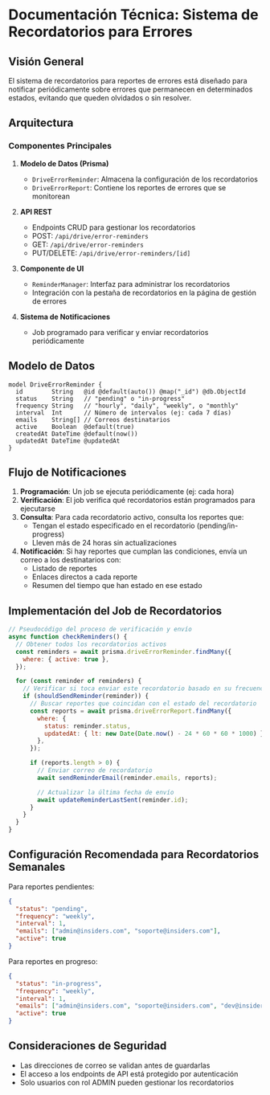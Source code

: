 # Documentación Técnica: Sistema de Recordatorios para Errores

## Visión General

El sistema de recordatorios para reportes de errores está diseñado para notificar periódicamente sobre errores que permanecen en determinados estados, evitando que queden olvidados o sin resolver.

## Arquitectura

### Componentes Principales

1. **Modelo de Datos (Prisma)**

   - `DriveErrorReminder`: Almacena la configuración de los recordatorios
   - `DriveErrorReport`: Contiene los reportes de errores que se monitorean

2. **API REST**

   - Endpoints CRUD para gestionar los recordatorios
   - POST: `/api/drive/error-reminders`
   - GET: `/api/drive/error-reminders`
   - PUT/DELETE: `/api/drive/error-reminders/[id]`

3. **Componente de UI**

   - `ReminderManager`: Interfaz para administrar los recordatorios
   - Integración con la pestaña de recordatorios en la página de gestión de errores

4. **Sistema de Notificaciones**
   - Job programado para verificar y enviar recordatorios periódicamente

## Modelo de Datos

```prisma
model DriveErrorReminder {
  id        String   @id @default(auto()) @map("_id") @db.ObjectId
  status    String   // "pending" o "in-progress"
  frequency String   // "hourly", "daily", "weekly", o "monthly"
  interval  Int      // Número de intervalos (ej: cada 7 días)
  emails    String[] // Correos destinatarios
  active    Boolean  @default(true)
  createdAt DateTime @default(now())
  updatedAt DateTime @updatedAt
}
```

## Flujo de Notificaciones

1. **Programación**: Un job se ejecuta periódicamente (ej: cada hora)
2. **Verificación**: El job verifica qué recordatorios están programados para ejecutarse
3. **Consulta**: Para cada recordatorio activo, consulta los reportes que:
   - Tengan el estado especificado en el recordatorio (pending/in-progress)
   - Lleven más de 24 horas sin actualizaciones
4. **Notificación**: Si hay reportes que cumplan las condiciones, envía un correo a los destinatarios con:
   - Listado de reportes
   - Enlaces directos a cada reporte
   - Resumen del tiempo que han estado en ese estado

## Implementación del Job de Recordatorios

```javascript
// Pseudocódigo del proceso de verificación y envío
async function checkReminders() {
  // Obtener todos los recordatorios activos
  const reminders = await prisma.driveErrorReminder.findMany({
    where: { active: true },
  });

  for (const reminder of reminders) {
    // Verificar si toca enviar este recordatorio basado en su frecuencia e intervalo
    if (shouldSendReminder(reminder)) {
      // Buscar reportes que coincidan con el estado del recordatorio
      const reports = await prisma.driveErrorReport.findMany({
        where: {
          status: reminder.status,
          updatedAt: { lt: new Date(Date.now() - 24 * 60 * 60 * 1000) },
        },
      });

      if (reports.length > 0) {
        // Enviar correo de recordatorio
        await sendReminderEmail(reminder.emails, reports);

        // Actualizar la última fecha de envío
        await updateReminderLastSent(reminder.id);
      }
    }
  }
}
```

## Configuración Recomendada para Recordatorios Semanales

Para reportes pendientes:

```json
{
  "status": "pending",
  "frequency": "weekly",
  "interval": 1,
  "emails": ["admin@insiders.com", "soporte@insiders.com"],
  "active": true
}
```

Para reportes en progreso:

```json
{
  "status": "in-progress",
  "frequency": "weekly",
  "interval": 1,
  "emails": ["admin@insiders.com", "soporte@insiders.com", "dev@insiders.com"],
  "active": true
}
```

## Consideraciones de Seguridad

- Las direcciones de correo se validan antes de guardarlas
- El acceso a los endpoints de API está protegido por autenticación
- Solo usuarios con rol ADMIN pueden gestionar los recordatorios
